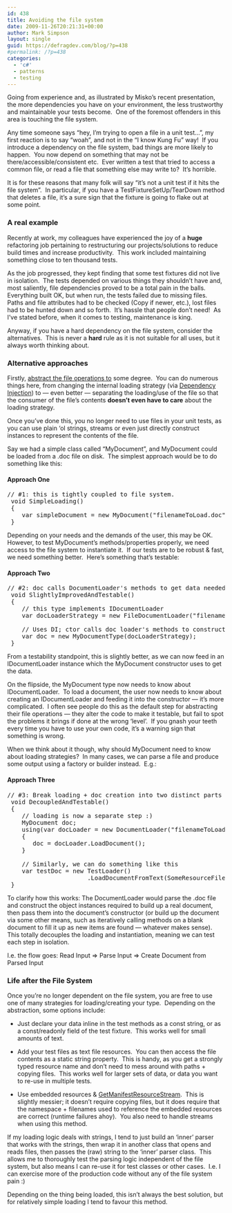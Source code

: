 ```yaml
---
id: 438
title: Avoiding the file system
date: 2009-11-26T20:21:31+00:00
author: Mark Simpson
layout: single
guid: https://defragdev.com/blog/?p=438
#permalink: /?p=438
categories:
  - 'c#'
  - patterns
  - testing
---
```

Going from experience and, as illustrated by Misko&#8217;s recent presentation, the more dependencies you have on your environment, the less trustworthy and maintainable your tests become.  One of the foremost offenders in this area is touching the file system.

Any time someone says &#8220;hey, I&#8217;m trying to open a file in a unit test&#8230;&#8221;, my first reaction is to say &#8220;woah&#8221;, and not in the &#8220;I know Kung Fu&#8221; way!  If you introduce a dependency on the file system, bad things are more likely to happen.  You now depend on something that may not be there/accessible/consistent etc.  Ever written a test that tried to access a common file, or read a file that something else may write to?  It&#8217;s horrible.

It is for these reasons that many folk will say &#8220;it&#8217;s not a unit test if it hits the file system&#8221;.  In particular, if you have a TestFixtureSetUp/TearDown method that deletes a file, it&#8217;s a sure sign that the fixture is going to flake out at some point.

### A real example

Recently at work, my colleagues have experienced the joy of a **huge** refactoring job pertaining to restructuring our projects/solutions to reduce build times and increase productivity.  This work included maintaining something close to ten thousand tests.

As the job progressed, they kept finding that some test fixtures did not live in isolation.  The tests depended on various things they shouldn&#8217;t have and, most saliently, file dependencies proved to be a total pain in the balls.  Everything built OK, but when run, the tests failed due to missing files.  Paths and file attributes had to be checked (Copy if newer, etc.), lost files had to be hunted down and so forth.  It&#8217;s hassle that people don&#8217;t need!  As I&#8217;ve stated before, when it comes to testing, maintenance is king.

Anyway, if you have a hard dependency on the file system, consider the alternatives.  This is never a **hard** rule as it is not suitable for all uses, but it always worth thinking about.

### Alternative approaches

Firstly, [abstract the file operations to](http://stackoverflow.com/questions/1528134/unit-testing-file-i-o/1528243#1528243) some degree.  You can do numerous things here, from changing the internal loading strategy (via [Dependency Injection](http://en.wikipedia.org/wiki/Dependency_injection)) to &#8212; even better &#8212; separating the loading/use of the file so that the consumer of the file&#8217;s contents **doesn&#8217;t even have to care** about the loading strategy.

Once you&#8217;ve done this, you no longer need to use files in your unit tests, as you can use plain &#8216;ol strings, streams or even just directly construct instances to represent the contents of the file.

Say we had a simple class called &#8220;MyDocument&#8221;, and MyDocument could be loaded from a .doc file on disk.  The simplest approach would be to do something like this:

#### Approach One

<pre>// #1: this is tightly coupled to file system.  
 void SimpleLoading()
 {
    var simpleDocument = new MyDocument("filenameToLoad.doc");
 }</pre>

Depending on your needs and the demands of the user, this may be OK.  However, to test MyDocument&#8217;s methods/properties properly, we need access to the file system to instantiate it.  If our tests are to be robust & fast, we need something better.  Here&#8217;s something that&#8217;s testable:

#### Approach Two

<pre>// #2: doc calls DocumentLoader's methods to get data needed
 void SlightlyImprovedAndTestable()
 {
    // this type implements IDocumentLoader
    var docLoaderStrategy = new FileDocumentLoader("filenameToLoad.doc");

    // Uses DI; ctor calls doc loader's methods to construct itself
    var doc = new MyDocumentType(docLoaderStrategy);
 }</pre>

From a testability standpoint, this is slightly better, as we can now feed in an IDocumentLoader instance which the MyDocument constructor uses to get the data.

On the flipside, the MyDocument type now needs to know about IDocumentLoader.  To load a document, the user now needs to know about creating an IDocumentLoader and feeding it into the constructor &#8212; it&#8217;s more complicated.  I often see people do this as the default step for abstracting their file operations &#8212; they alter the code to make it testable, but fail to spot the problems it brings if done at the wrong &#8216;level&#8217;.  If you gnash your teeth every time you have to use your own code, it&#8217;s a warning sign that something is wrong.

When we think about it though, why should MyDocument need to know about loading strategies?  In many cases, we can parse a file and produce some output using a factory or builder instead.  E.g.:

#### Approach Three

<pre>// #3: Break loading + doc creation into two distinct parts
 void DecoupledAndTestable()
 {
    // loading is now a separate step :)
    MyDocument doc;
    using(var docLoader = new DocumentLoader("filenameToLoad.doc"))
    {
       doc = docLoader.LoadDocument();
    }

    // Similarly, we can do something like this
    var testDoc = new TestLoader()
                      .LoadDocumentFromText(SomeResourceFile.ValidDocument);
 }</pre>

To clarify how this works: The DocumentLoader would parse the .doc file and construct the object instances required to build up a real document, then pass them into the document&#8217;s constructor (or build up the document via some other means, such as iteratively calling methods on a blank document to fill it up as new items are found &#8212; whatever makes sense).  This totally decouples the loading and instantiation, meaning we can test each step in isolation.

I.e. the flow goes: Read Input => Parse Input => Create Document from Parsed Input

### Life after the File System

Once you&#8217;re no longer dependent on the file system, you are free to use one of many strategies for loading/creating your type.  Depending on the abstraction, some options include:

  * Just declare your data inline in the test methods as a const string, or as a const/readonly field of the test fixture.  This works well for small amounts of text.

  * Add your test files as text file resources.  You can then access the file contents as a static string property.  This is handy, as you get a strongly typed resource name and don&#8217;t need to mess around with paths + copying files.  This works well for larger sets of data, or data you want to re-use in multiple tests.
  * Use embedded resources & [GetManifestResourceStream](http://msdn.microsoft.com/en-us/library/xc4235zt.aspx).  This is slightly messier; it doesn&#8217;t require copying files, but it does require that the namespace + filenames used to reference the embedded resources are correct (runtime failures ahoy).  You also need to handle streams when using this method.

If my loading logic deals with strings, I tend to just build an &#8216;inner&#8217; parser that works with the strings, then wrap it in another class that opens and reads files, then passes the (raw) string to the &#8216;inner&#8217; parser class.  This allows me to thoroughly test the parsing logic independent of the file system, but also means I can re-use it for test classes or other cases.  I.e. I can exercise more of the production code without any of the file system pain :)

Depending on the thing being loaded, this isn&#8217;t always the best solution, but for relatively simple loading I tend to favour this method.
